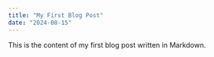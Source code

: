 ```yaml
---
title: "My First Blog Post"
date: "2024-08-15"
---
```


This is the content of my first blog post written in Markdown.
